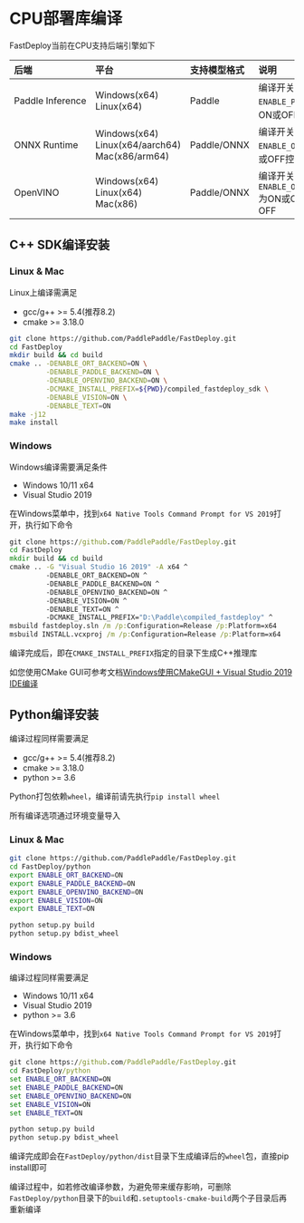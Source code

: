 
# CPU部署库编译

FastDeploy当前在CPU支持后端引擎如下

| 后端 | 平台  | 支持模型格式 | 说明 |
| :--- | :---- | :----------- | :--- |
| Paddle&nbsp;Inference | Windows(x64)<br>Linux(x64) | Paddle | 编译开关`ENABLE_PADDLE_BACKEND`为ON或OFF控制, 默认OFF |
| ONNX&nbsp;Runtime | Windows(x64)<br>Linux(x64/aarch64)<br>Mac(x86/arm64) | Paddle/ONNX | 编译开关`ENABLE_ORT_BACKEND`为ON或OFF控制，默认OFF |
| OpenVINO | Windows(x64)<br>Linux(x64)<br>Mac(x86) | Paddle/ONNX | 编译开关`ENABLE_OPENVINO_BACKEND`为ON或OFF控制，默认OFF |

## C++ SDK编译安装

### Linux & Mac

Linux上编译需满足
- gcc/g++ >= 5.4(推荐8.2)
- cmake >= 3.18.0

```bash
git clone https://github.com/PaddlePaddle/FastDeploy.git
cd FastDeploy
mkdir build && cd build
cmake .. -DENABLE_ORT_BACKEND=ON \
         -DENABLE_PADDLE_BACKEND=ON \
         -DENABLE_OPENVINO_BACKEND=ON \
         -DCMAKE_INSTALL_PREFIX=${PWD}/compiled_fastdeploy_sdk \
         -DENABLE_VISION=ON \
         -DENABLE_TEXT=ON
make -j12
make install
```

### Windows

Windows编译需要满足条件

- Windows 10/11 x64
- Visual Studio 2019

在Windows菜单中，找到`x64 Native Tools Command Prompt for VS 2019`打开，执行如下命令

```bat
git clone https://github.com/PaddlePaddle/FastDeploy.git
cd FastDeploy
mkdir build && cd build
cmake .. -G "Visual Studio 16 2019" -A x64 ^
         -DENABLE_ORT_BACKEND=ON ^
         -DENABLE_PADDLE_BACKEND=ON ^
         -DENABLE_OPENVINO_BACKEND=ON ^
         -DENABLE_VISION=ON ^
         -DENABLE_TEXT=ON ^
         -DCMAKE_INSTALL_PREFIX="D:\Paddle\compiled_fastdeploy" ^
msbuild fastdeploy.sln /m /p:Configuration=Release /p:Platform=x64
msbuild INSTALL.vcxproj /m /p:Configuration=Release /p:Platform=x64
```

编译完成后，即在`CMAKE_INSTALL_PREFIX`指定的目录下生成C++推理库

如您使用CMake GUI可参考文档[Windows使用CMakeGUI + Visual Studio 2019 IDE编译](../faq/build_on_win_with_gui.md)

## Python编译安装

编译过程同样需要满足
- gcc/g++ >= 5.4(推荐8.2)
- cmake >= 3.18.0
- python >= 3.6

Python打包依赖`wheel`，编译前请先执行`pip install wheel`

所有编译选项通过环境变量导入

### Linux & Mac

```bash
git clone https://github.com/PaddlePaddle/FastDeploy.git
cd FastDeploy/python
export ENABLE_ORT_BACKEND=ON
export ENABLE_PADDLE_BACKEND=ON
export ENABLE_OPENVINO_BACKEND=ON
export ENABLE_VISION=ON
export ENABLE_TEXT=ON

python setup.py build
python setup.py bdist_wheel
```

### Windows

编译过程同样需要满足
- Windows 10/11 x64
- Visual Studio 2019
- python >= 3.6

在Windows菜单中，找到`x64 Native Tools Command Prompt for VS 2019`打开，执行如下命令

```bat
git clone https://github.com/PaddlePaddle/FastDeploy.git
cd FastDeploy/python
set ENABLE_ORT_BACKEND=ON
set ENABLE_PADDLE_BACKEND=ON
set ENABLE_OPENVINO_BACKEND=ON
set ENABLE_VISION=ON
set ENABLE_TEXT=ON

python setup.py build
python setup.py bdist_wheel
```

编译完成即会在`FastDeploy/python/dist`目录下生成编译后的`wheel`包，直接pip install即可

编译过程中，如若修改编译参数，为避免带来缓存影响，可删除`FastDeploy/python`目录下的`build`和`.setuptools-cmake-build`两个子目录后再重新编译
